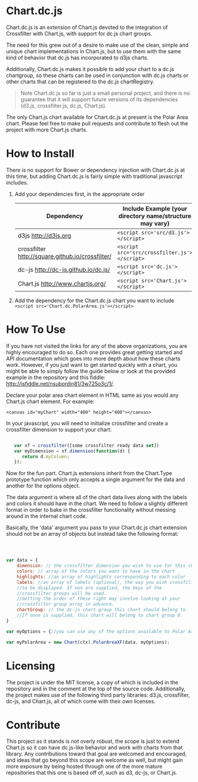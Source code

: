 # Chart.dc.js

Chart.dc.js is an extension of Chart.js devoted to the integration of Crossfilter with Chart.js, with support for dc.js chart groups. 

The need for this grew out of a desire to make use of the clean, simple and unique chart implementations in Chart.js, but to use them with the same kind of behavior that dc.js has incorporated to d3js charts.

Additionally, Chart.dc.js makes it possible to add your chart to a dc.js chartgroup, so these charts can be used in conjunction with dc.js charts or other charts that can be registered to the dc.js chartRegistry.

> Note Chart.dc.js so far is just a small personal project, and there is no guarantee that it will support future versions of its dependencies (d3.js, crossfilter.js, dc.js, Chart.js).

The only Chart.js chart available for Chart.dc.js at present is the Polar Area chart. Please feel free to make pull requests and contribute to flesh out the project with more Chart.js charts. 

# How to Install #

There is no support for Bower or dependency injection with Chart.dc.js at this time, but adding Chart.dc.js is fairly simple with traditional javascript includes. 

1. Add your dependencies first, in the appropriate order
	
	Dependency | Include Example (your directory name/structure may vary)
	--- | ---
	d3js <http://d3js.org> | `<script src='src/d3.js'></script>` 
	crossfilter <http://square.github.io/crossfilter/> |  `<script src='src/crossfilter.js'></script>` 
	dc-js <http://dc-js.github.io/dc.js/> | `<script src='dc.js'></script>`
	Chart.js <http://www.chartjs.org/> | `<script src='Chart.js'></script>`
2. Add the dependency for the Chart.dc.js chart you want to include
	`<script src='Chart.dc.PolarArea.js'></script>`

# How To Use #

   If you have not visited the links for any of the above organizations, you are highly encouraged to do so. Each one provides great getting started and API documentation which goes into more depth about how these charts work. However, if you just want to get started quickly with a chart, you might be able to simply follow the guide below or look at the provided example in the repository and this fiddle: http://jsfiddle.net/nsubordin81/3w725o3c/1/.

   Declare your polar area chart element in HTML same as you would any Chart.js chart element. For example:

	<canvas id="myChart" width="400" height="400"></canvas>

   In your javascript, you will need to initialize crossfilter and create a crossfilter dimension to support your chart: 

```javascript

   var xf = crossfilter([some crossfilter ready data set])
   var myDimension = xf.dimension(function(d) { 
      return d.myColumn; 
   });

```

   Now for the fun part. Chart.js extensions inherit from the Chart.Type prototype function which only accepts a single argument for the data and another for the options object. 

   The data argument is where all of the chart data lives along with the labels and colors it should have in the chart. We need to follow a slightly different format in order to bake in the crossfilter functionality without messing around in the internal chart code. 
   
   Basically, the 'data' argument you pass to your Chart.dc.js chart extension should not be an array of objects but instead take the following format:

```javascript



var data = {
	dimension: // the crossfilter dimension you wish to use for this chart
	colors: // array of the colors you want to have in the chart
	highlights: //an array of highlights corresponding to each color
	labels: //an array of labels (optional), the way you wish crossfilter groups
    //to be displayed. If non are supplied, the keys of the 
    //crossfilter groups will be used. 
    //Getting the order of these right may involve looking at your 
    //crossfilter group array in advance.
	chartGroup: // the dc-js chart group this chart should belong to.
    //If none is supplied, this chart will belong to chart group 0. 
}

var myOptions = {//you can use any of the options available to Polar Area Charts here}

var myPolarArea = new Chart(ctx).PolarAreaXF(data, myOptions);

```

# Licensing #

The project is under the MIT license, a copy of which is included in the repository and in the comment at the top of the source code. Additionally, the project makes use of the following third party libraries: d3.js, crossfilter, dc-js, and Chart.js, all of which come with their own licenses. 

# Contribute #

This project as it stands is not overly robust, the scope is just to extend Chart.js so it can have dc.js-like behavior and work with charts from that library. Any contributions toward that goal are welcomed and encouraged, and ideas that go beyond this scope are welcome as well, but might gain more exposure by being hosted through one of the more mature repositories that this one is based off of, such as d3, dc-js, or Chart.js.
